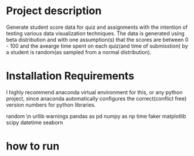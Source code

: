 # Project description
Generate student score data for quiz and assignments with the intention of testing various data visualization techniques. The data is generated using beta distribution and with one assumption(s) that the scores are between 0 - 100 and the avearge time spent on each quiz(and time of submisstion) by a student is random(as sampled from a normal distribution).   

# Installation Requirements
I highly recommend anaconda virtual environment for this, or any python project, since anaconda automatically configures the correct(conflict free) version numbers for python libraries.


random \n
urllib
warnings
pandas as pd
numpy as np
time
faker
matplotlib
scipy
datetime
seaborn


# how to run
